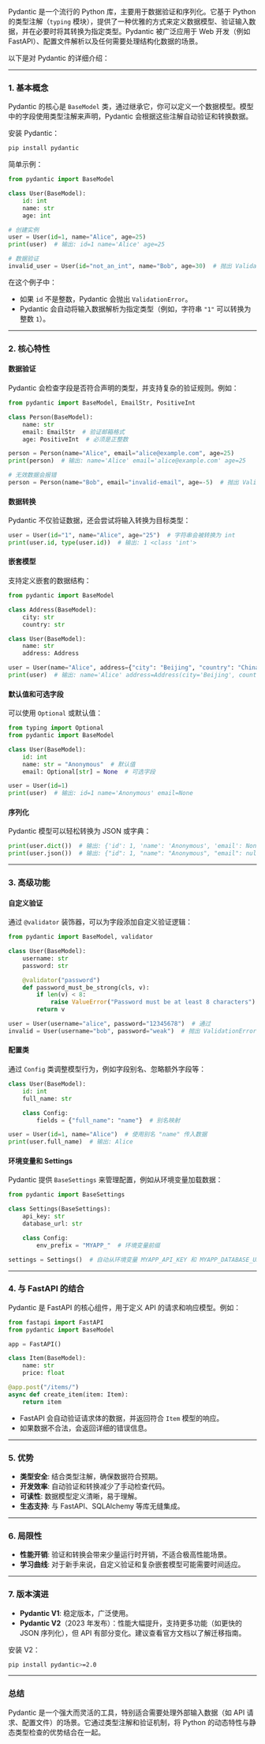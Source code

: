 Pydantic 是一个流行的 Python 库，主要用于数据验证和序列化。它基于 Python 的类型注解（`typing` 模块），提供了一种优雅的方式来定义数据模型、验证输入数据，并在必要时将其转换为指定类型。Pydantic 被广泛应用于 Web 开发（例如 FastAPI）、配置文件解析以及任何需要处理结构化数据的场景。

以下是对 Pydantic 的详细介绍：

---

### 1. **基本概念**
Pydantic 的核心是 `BaseModel` 类，通过继承它，你可以定义一个数据模型。模型中的字段使用类型注解来声明，Pydantic 会根据这些注解自动验证和转换数据。

安装 Pydantic：

```bash
pip install pydantic
```

简单示例：

```python
from pydantic import BaseModel

class User(BaseModel):
    id: int
    name: str
    age: int

# 创建实例
user = User(id=1, name="Alice", age=25)
print(user)  # 输出: id=1 name='Alice' age=25

# 数据验证
invalid_user = User(id="not_an_int", name="Bob", age=30)  # 抛出 ValidationError
```

在这个例子中：

+ 如果 `id` 不是整数，Pydantic 会抛出 `ValidationError`。
+ Pydantic 会自动将输入数据解析为指定类型（例如，字符串 `"1"` 可以转换为整数 `1`）。

---

### 2. **核心特性**
#### 数据验证
Pydantic 会检查字段是否符合声明的类型，并支持复杂的验证规则。例如：

```python
from pydantic import BaseModel, EmailStr, PositiveInt

class Person(BaseModel):
    name: str
    email: EmailStr  # 验证邮箱格式
    age: PositiveInt  # 必须是正整数

person = Person(name="Alice", email="alice@example.com", age=25)
print(person)  # 输出: name='Alice' email='alice@example.com' age=25

# 无效数据会报错
person = Person(name="Bob", email="invalid-email", age=-5)  # 抛出 ValidationError
```

#### 数据转换
Pydantic 不仅验证数据，还会尝试将输入转换为目标类型：

```python
user = User(id="1", name="Alice", age="25")  # 字符串会被转换为 int
print(user.id, type(user.id))  # 输出: 1 <class 'int'>
```

#### 嵌套模型
支持定义嵌套的数据结构：

```python
from pydantic import BaseModel

class Address(BaseModel):
    city: str
    country: str

class User(BaseModel):
    name: str
    address: Address

user = User(name="Alice", address={"city": "Beijing", "country": "China"})
print(user)  # 输出: name='Alice' address=Address(city='Beijing', country='China')
```

#### 默认值和可选字段
可以使用 `Optional` 或默认值：

```python
from typing import Optional
from pydantic import BaseModel

class User(BaseModel):
    id: int
    name: str = "Anonymous"  # 默认值
    email: Optional[str] = None  # 可选字段

user = User(id=1)
print(user)  # 输出: id=1 name='Anonymous' email=None
```

#### 序列化
Pydantic 模型可以轻松转换为 JSON 或字典：

```python
print(user.dict())  # 输出: {'id': 1, 'name': 'Anonymous', 'email': None}
print(user.json())  # 输出: {"id": 1, "name": "Anonymous", "email": null}
```

---

### 3. **高级功能**
#### 自定义验证
通过 `@validator` 装饰器，可以为字段添加自定义验证逻辑：

```python
from pydantic import BaseModel, validator

class User(BaseModel):
    username: str
    password: str

    @validator("password")
    def password_must_be_strong(cls, v):
        if len(v) < 8:
            raise ValueError("Password must be at least 8 characters")
        return v

user = User(username="alice", password="12345678")  # 通过
invalid = User(username="bob", password="weak")  # 抛出 ValidationError
```

#### 配置类
通过 `Config` 类调整模型行为，例如字段别名、忽略额外字段等：

```python
class User(BaseModel):
    id: int
    full_name: str

    class Config:
        fields = {"full_name": "name"}  # 别名映射

user = User(id=1, name="Alice")  # 使用别名 "name" 传入数据
print(user.full_name)  # 输出: Alice
```

#### 环境变量和 Settings
Pydantic 提供 `BaseSettings` 来管理配置，例如从环境变量加载数据：

```python
from pydantic import BaseSettings

class Settings(BaseSettings):
    api_key: str
    database_url: str

    class Config:
        env_prefix = "MYAPP_"  # 环境变量前缀

settings = Settings()  # 自动从环境变量 MYAPP_API_KEY 和 MYAPP_DATABASE_URL 加载
```

---

### 4. **与 FastAPI 的结合**
Pydantic 是 FastAPI 的核心组件，用于定义 API 的请求和响应模型。例如：

```python
from fastapi import FastAPI
from pydantic import BaseModel

app = FastAPI()

class Item(BaseModel):
    name: str
    price: float

@app.post("/items/")
async def create_item(item: Item):
    return item
```

+ FastAPI 会自动验证请求体的数据，并返回符合 `Item` 模型的响应。
+ 如果数据不合法，会返回详细的错误信息。

---

### 5. **优势**
+ **类型安全**: 结合类型注解，确保数据符合预期。
+ **开发效率**: 自动验证和转换减少了手动检查代码。
+ **可读性**: 数据模型定义清晰，易于理解。
+ **生态支持**: 与 FastAPI、SQLAlchemy 等库无缝集成。

---

### 6. **局限性**
+ **性能开销**: 验证和转换会带来少量运行时开销，不适合极高性能场景。
+ **学习曲线**: 对于新手来说，自定义验证和复杂嵌套模型可能需要时间适应。

---

### 7. **版本演进**
+ **Pydantic V1**: 稳定版本，广泛使用。
+ **Pydantic V2**（2023 年发布）：性能大幅提升，支持更多功能（如更快的 JSON 序列化），但 API 有部分变化。建议查看官方文档以了解迁移指南。

安装 V2：

```bash
pip install pydantic>=2.0
```

---

### 总结
Pydantic 是一个强大而灵活的工具，特别适合需要处理外部输入数据（如 API 请求、配置文件）的场景。它通过类型注解和验证机制，将 Python 的动态特性与静态类型检查的优势结合在一起。

